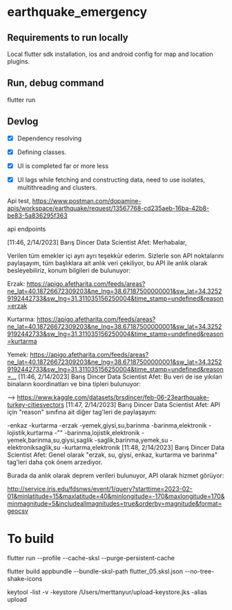 # earthquake_emergency



## Requirements to run locally
Local flutter sdk installation, ios and android config for map and location plugins.

## Run, debug command
flutter run 


## Devlog
- [x] Dependency resolving
- [x] Defining classes.
- [x] UI is completed far or more less
- [x] UI lags while fetching and constructing data, need to use isolates, multithreading and clusters.



Api test, 
https://www.postman.com/dopamine-apis/workspace/earthquake/request/13567768-cd235aeb-16ba-42b8-be83-5a836295f363



api endpoints

[11:46, 2/14/2023] Barış Dincer Data Scientist Afet: Merhabalar,

Verilen tüm emekler içi ayrı ayrı teşekkür ederim. Sizlerle son API noktalarını paylaşayım, tüm başlıklara ait anlık veri çekiliyor, bu API ile anlık olarak besleyebiliriz, konum bilgileri de bulunuyor:

Erzak:
https://apigo.afetharita.com/feeds/areas?ne_lat=40.18726672309203&ne_lng=38.67187500000001&sw_lat=34.32529192442733&sw_lng=31.311035156250004&time_stamp=undefined&reason=erzak

Kurtarma:
https://apigo.afetharita.com/feeds/areas?ne_lat=40.18726672309203&ne_lng=38.67187500000001&sw_lat=34.32529192442733&sw_lng=31.311035156250004&time_stamp=undefined&reason=kurtarma

Yemek:
https://apigo.afetharita.com/feeds/areas?ne_lat=40.18726672309203&ne_lng=38.67187500000001&sw_lat=34.32529192442733&sw_lng=31.311035156250004&time_stamp=undefined&reason=…
[11:46, 2/14/2023] Barış Dincer Data Scientist Afet: Bu veri de ise yıkılan binaların koordinatları ve bina tipleri bulunuyor:

-->
https://www.kaggle.com/datasets/brsdincer/feb-06-23earthquake-turkey-citiesvectors
[11:47, 2/14/2023] Barış Dincer Data Scientist Afet: API için "reason" sınıfına ait diğer tag'leri de paylaşayım:

-enkaz
-kurtarma
-erzak
-yemek,giysi,su,barinma
-barinma,elektronik
-lojistik,kurtarma
-""
-barinma,lojistik,elektronik
-yemek,barinma,su,giysi,saglik
-saglik,barinma,yemek,su
-elektroniksaglik,su
-kurtarma,elektronik
[11:48, 2/14/2023] Barış Dincer Data Scientist Afet: Genel olarak "erzak, su, giysi, enkaz, kurtarma ve barinma" tag'leri daha çok önem arzediyor.


Burada da anlık olarak deprem verileri bulunuyor, API olarak hizmet görüyor:


http://service.iris.edu/fdsnws/event/1/query?starttime=2023-02-01&minlatitude=15&maxlatitude=40&minlongitude=-170&maxlongitude=170&minmagnitude=5&includeallmagnitudes=true&orderby=magnitude&format=geocsv



# To build

flutter run --profile --cache-sksl --purge-persistent-cache

flutter build appbundle --bundle-sksl-path flutter_05.sksl.json --no-tree-shake-icons


keytool -list -v -keystore /Users/merttanyur/upload-keystore.jks -alias upload
